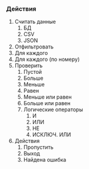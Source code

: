 ### Действия

1. Считать данные
   1. БД
   2. CSV
   3. JSON
2. Отфильтровать
3. Для каждого
4. Для каждого (по номеру)
5. Проверить
   1. Пустой
   2. Больше
   3. Меньше
   4. Равен
   5. Меньше или равен
   6. Больше или равен
   7. Логические операторы
      1. И
      2. ИЛИ
      3. НЕ
      4. ИСКЛЮЧ. ИЛИ
6. Действия
   1. Пропустить
   2. Выход
   3. Найдена ошибка